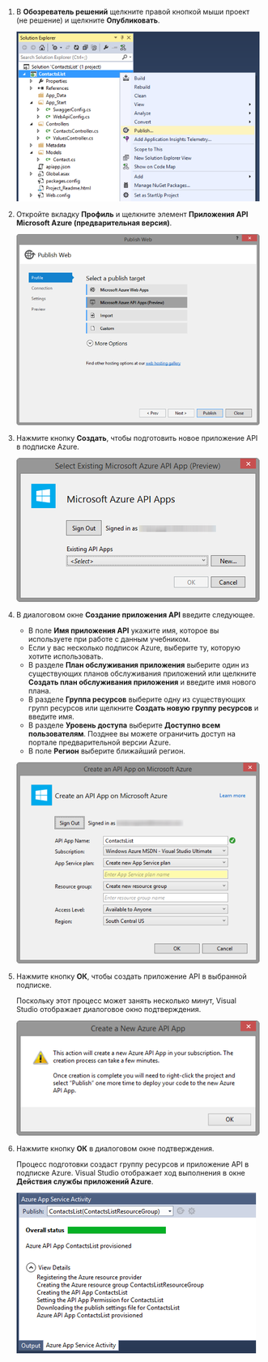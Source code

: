 1. В **Обозреватель решений** щелкните правой кнопкой мыши проект (не решение) и щелкните **Опубликовать**. 

	![Пункт меню «Опубликовать проект»](./media/app-service-api-pub-web-create/20-publish-gesture-v3.png)

2. Откройте вкладку **Профиль** и щелкните элемент **Приложения API Microsoft Azure (предварительная версия)**.

	![Диалоговое окно «Публикация веб-проекта»](./media/app-service-api-pub-web-create/21-select-api-apps-for-deployment-v2.png)

3. Нажмите кнопку **Создать**, чтобы подготовить новое приложение API в подписке Azure.

	![Диалоговое окно «Выбор существующих служб API»](./media/app-service-api-pub-web-create/23-publish-to-apiapps-v3.png)

4. В диалоговом окне **Создание приложения API** введите следующее.

	- В поле **Имя приложения API** укажите имя, которое вы используете при работе с данным учебником. 
	- Если у вас несколько подписок Azure, выберите ту, которую хотите использовать.
	- В разделе **План обслуживания приложения** выберите один из существующих планов обслуживания приложений или щелкните **Создать план обслуживания приложения** и введите имя нового плана. 
	- В разделе **Группа ресурсов** выберите одну из существующих групп ресурсов или щелкните **Создать новую группу ресурсов** и введите имя. 
	- В разделе **Уровень доступа** выберите **Доступно всем пользователям**. Позднее вы можете ограничить доступ на портале предварительной версии Azure.
	- В поле **Регион** выберите ближайший регион.  

	![Диалоговое окно «Настройка веб-приложения Microsoft Azure»](./media/app-service-api-pub-web-create/24-new-api-app-dialog-v3.png)

5. Нажмите кнопку **ОК**, чтобы создать приложение API в выбранной подписке.

	Поскольку этот процесс может занять несколько минут, Visual Studio отображает диалоговое окно подтверждения.

	![Подтверждающее сообщение запуска создания службы API](./media/app-service-api-pub-web-create/25-api-provisioning-started-v3.png)

6. Нажмите кнопку **ОК** в диалоговом окне подтверждения.
 
	Процесс подготовки создаст группу ресурсов и приложение API в подписке Azure. Visual Studio отображает ход выполнения в окне **Действия службы приложений Azure**.

	![Уведомление о состоянии через окно действий службы приложений Azure](./media/app-service-api-pub-web-create/26-provisioning-success-v3.png)

<!---HONumber=August15_HO6-->